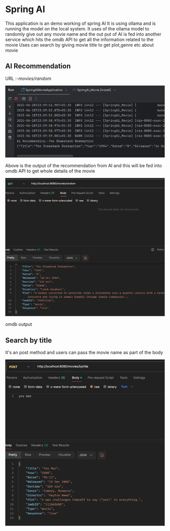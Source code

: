 # Spring AI
This application is an demo working of spring AI
It is using ollama and is running the model on the local system. It uses of the ollama model
to randomly give out any movie name and the out put of AI is fed into another service which hits the omdb API to get all the information related to the movie
Uses can search by giving movie title to get plot,genre etc about movie

## AI Recommendation
URL :-_movies/random_

![img.png](img.png)

Above is the output of the recommendation from AI and this will be fed into omdb API to get whole details of the movie

![img_1.png](img_1.png)

omdb output

## Search by title

It's an post method and users can pass the movie name as part of the body

![img_2.png](img_2.png)
